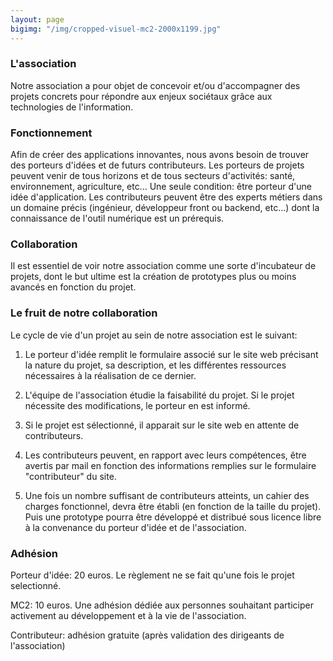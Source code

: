```yaml
---
layout: page
bigimg: "/img/cropped-visuel-mc2-2000x1199.jpg"
---
```


### L'association

Notre association a pour objet de concevoir et/ou d'accompagner des projets concrets
pour répondre aux enjeux sociétaux grâce aux technologies de l'information.

### Fonctionnement

Afin de créer des applications innovantes, nous avons besoin de trouver des porteurs d'idées
et de futurs contributeurs. Les porteurs de projets peuvent venir de tous horizons et de tous
secteurs d'activités: santé, environnement, agriculture, etc... Une seule condition:
être porteur d'une idée d'application. Les contributeurs peuvent être des experts métiers
dans un domaine précis (ingénieur, développeur front ou backend, etc...) dont la connaissance
de l'outil numérique est un prérequis.

### Collaboration

Il est essentiel de voir notre association comme une sorte d'incubateur de projets, dont
le but ultime est la création de prototypes plus ou moins avancés en fonction du projet.

### Le fruit de notre collaboration

Le cycle de vie d'un projet au sein de notre association est le suivant:

1. Le porteur d'idée remplit le formulaire associé sur le site web précisant la nature du 
projet, sa description, et les différentes ressources nécessaires à la réalisation de ce 
dernier.

2. L'équipe de l'association étudie la faisabilité du projet. Si le projet nécessite
des modifications, le porteur en est informé.

3. Si le projet est sélectionné, il apparait sur le site web en attente de contributeurs.

4. Les contributeurs peuvent, en rapport avec leurs compétences, être avertis par mail en 
fonction des informations remplies sur le formulaire "contributeur" du site.

5. Une fois un nombre suffisant de contributeurs atteints, un cahier des charges fonctionnel,
devra être établi (en fonction de la taille du projet). Puis une prototype pourra être 
développé et distribué sous licence libre à la convenance du porteur d'idée et de l'association.

### Adhésion

Porteur d'idée: 20 euros. Le règlement ne se fait qu'une fois le projet selectionné.

MC2: 10 euros. Une adhésion dédiée aux personnes souhaitant participer activement au développement
et à la vie de l'association.

Contributeur: adhésion gratuite (après validation des dirigeants de l'association)
